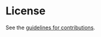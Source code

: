 # License

See the
[guidelines for contributions](https://github.com/Janfred/draft-rieckers-emu-eap-ute/blob//CONTRIBUTING.md).
